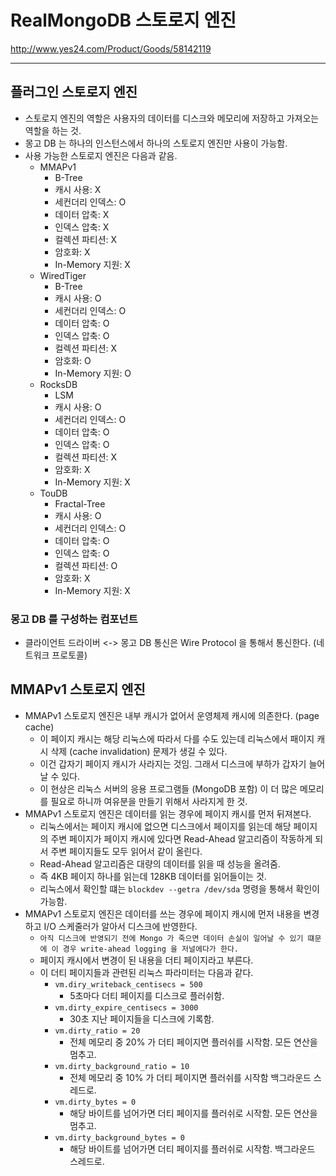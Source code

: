 # RealMongoDB 스토로지 엔진 

http://www.yes24.com/Product/Goods/58142119

***

## 플러그인 스토로지 엔진 

- 스토로지 엔진의 역할은 사용자의 데이터를 디스크와 메모리에 저장하고 가져오는 역할을 하는 것. 
- 몽고 DB 는 하나의 인스턴스에서 하나의 스토로지 엔진만 사용이 가능함. 
- 사용 가능한 스토로지 엔진은 다음과 같음.
  - MMAPv1
    - B-Tree
    - 캐시 사용: X
    - 세컨더리 인덱스: O
    - 데이터 압축: X
    - 인덱스 압축: X
    - 컬렉션 파티션: X
    - 암호화: X
    - In-Memory 지원: X
  - WiredTiger
    - B-Tree
    - 캐시 사용: O
    - 세컨더리 인덱스: O
    - 데이터 압축: O
    - 인덱스 압축: O
    - 컬렉션 파티션: X
    - 암호화: O
    - In-Memory 지원: O
  - RocksDB 
    - LSM
    - 캐시 사용: O
    - 세컨더리 인덱스: O
    - 데이터 압축: O
    - 인덱스 압축: O
    - 컬렉션 파티션: X
    - 암호화: X
    - In-Memory 지원: X
  - TouDB 
    - Fractal-Tree
    - 캐시 사용: O
    - 세컨더리 인덱스: O
    - 데이터 압축: O
    - 인덱스 압축: O
    - 컬렉션 파티션: O
    - 암호화: X
    - In-Memory 지원: X

### 몽고 DB 를 구성하는 컴포넌트 

- 클라이언트 드라이버 <-> 몽고 DB 통신은 Wire Protocol 을 통해서 통신한다. (네트워크 프로토콜)

## MMAPv1 스토로지 엔진 

- MMAPv1 스토로지 엔진은 내부 캐시가 없어서 운영체제 캐시에 의존한다. (page cache)
  - 이 페이지 캐시는 해당 리눅스에 따라서 다를 수도 있는데 리눅스에서 패이지 캐시 삭제 (cache invalidation) 문제가 생길 수 있다. 
  - 이건 갑자기 페이지 캐시가 사라지는 것임. 그래서 디스크에 부하가 갑자기 늘어날 수 있다.
  - 이 현상은 리눅스 서버의 응용 프로그램들 (MongoDB 포함) 이 더 많은 메모리를 필요로 하니까 여유분을 만들기 위해서 사라지게 한 것. 
- MMAPv1 스토로지 엔진은 데이터를 읽는 경우에 페이지 캐시를 먼저 뒤져본다. 
  - 리눅스에서는 페이지 캐시에 없으면 디스크에서 페이지를 읽는데 해당 페이지의 주변 페이지가 페이지 캐시에 있다면 Read-Ahead 알고리즘이 작동하게 되서 주변 페이지들도 모두 읽어서 같이 올린다.
  - Read-Ahead 알고리즘은 대량의 데이터를 읽을 때 성능을 올려줌.
  - 즉 4KB 페이지 하나를 읽는데 128KB 데이터를 읽어들이는 것.
  - 리눅스에서 확인할 떄는 `blockdev --getra /dev/sda` 명령을 통해서 확인이 가능함.
- MMAPv1 스토로지 엔진은 데이터를 쓰는 경우에 페이지 캐시에 먼저 내용을 변경하고 I/O 스케줄러가 알아서 디스크에 반영한다. 
  - `아직 디스크에 반영되기 전에 Mongo 가 죽으면 데이터 손실이 일어날 수 있기 떄문에 이 경우 write-ahead logging 을 저널에다가 한다.`
  - 페이지 캐시에서 변경이 된 내용을 더티 페이지라고 부른다. 
  - 이 더티 페이지들과 관련된 리눅스 파라미터는 다음과 같다. 
    - `vm.diry_writeback_centisecs = 500`
      - 5초마다 더티 페이지를 디스크로 플러쉬함.
    - `vm.dirty_expire_centisecs = 3000`
      - 30초 지난 페이지들을 디스크에 기록함.
    - `vm.dirty_ratio = 20`
      - 전체 메모리 중 20% 가 더티 페이지면 플러쉬를 시작함. 모든 연산을 멈추고.
    - `vm.dirty_background_ratio = 10`
      - 전체 메모리 중 10% 가 더티 페이지면 플러쉬를 시작함 백그라운드 스레드로. 
    - `vm.dirty_bytes = 0`
      - 해당 바이트를 넘어가면 더티 페이지를 플러쉬로 시작함. 모든 연산을 멈추고. 
    - `vm.dirty_background_bytes = 0`
      - 해당 바이트를 넘어가면 더티 페이지를 플러쉬로 시작함. 백그라운드 스레드로. 
